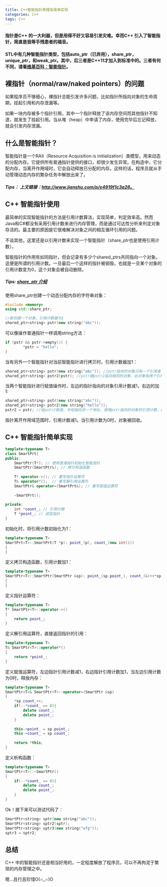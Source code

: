 ```yaml
---
title: C++智能指针原理及简单实现
categories: C++
tags: C++
---
```


#### 指针是C++ 的一大利器，但是用得不好又容易引发灾难。幸而C++ 引入了智能指针，简直是我等手残患者的福音。

#### STL中有几种智能指针类型，包括auto_ptr（已弃用），share_ptr，unique_ptr，和weak_ptr。其中，后三者是C++11才加入到标准中的。三者有何不同，请看[维基百科：智能指针](https://www.wikiwand.com/zh-hans/%E6%99%BA%E8%83%BD%E6%8C%87%E9%92%88)。

## 裸指针（normal/raw/naked pointers）的问题

如果程序员不够细心，裸指针总能引发许多问题，比如指针所指向对象的生命周期，挂起引用和内存泄漏等。

如果一块内存被多个指针引用，其中一个指针释放了该内存空间而其他指针不知道，就发生了挂起引用。当从堆（heap）中申请了内存，使用完毕后忘记释放，就会引发内存泄漏。

## 什么是智能指针？

智能指针是一个RAII（Resource Acquisition is initialization）类模型，用来动态的分配内存。它提供所有普通指针提供的接口，却很少发生异常。在构造中，它分配内存，当离开作用域时，它会自动释放已分配的内存。这样的话，程序员就从手动管理动态内存的繁杂任务中解放出来了。

##### Tips： 上文链接：http://www.jianshu.com/p/e4919f1c3a28。

## C++ 智能指针使用

最简单的实现智能指针的方法是引用计数算法，实现简单，判定效率高。然而Java和C#都没有采用引用计数来进行内存管理，而是通过可达性分析来判定对象存活的。最主要的原因是它很难解决对象之间的相互循环引用的问题。

不谈其他，这里还是以引用计数来实现一个智能指针（share_ptr也是使用引用计数）。

智能指针的作用有如同指针，但会记录有多少个shared_ptrs共同指向一个对象。这便是所谓的引用计数。一旦最后一个这样的指针被销毁，也就是一旦某个对象的引用计数变为0，这个对象会被自动删除。

##### Tips: [share_ptr 介绍](http://zh.cppreference.com/w/cpp/memory/shared_ptr)

使用share_ptr创建一个动态分配内存的字符串对象：

```c++
#include <memory>
using std::share_ptr;
```

```c++
//新创建一个对象，引用计数器为1
shared_ptr<string> pstr(new string("abc"));
```

可以像操作普通指针一样调用string方法：

```c++
if (pstr && pstr->empty()) {
        *pstr = "hello";
}
```

当有另外一个智能指针对当前智能指针进行拷贝时，引用计数器加1：

```c++
shared_ptr<string> pstr(new string("abc")); //pstr指向的对象只有一个引用者
shared_ptr<string> pstr2(pstr); //pstr跟pstr2指向相同的对象，此对象有两个引用者
```

当两个智能指针进行赋值操作时，左边的指针指向的对象引用计数减1，右边的加1:

```c++
shared_ptr<string> pstr(new string("abc"));
shared_ptr<string> pstr2(new string("hello"));
pstr2 = pstr; //给pstr2赋值，令他指向另一个地址，递增pstr指向的对象的引用计数，递减pstr2原来指向的对象引用计数
```

指针离开作用域范围时，引用计数减1。当引用计数为0时，对象被回收。

## C++ 智能指针简单实现

```c++
template<typename T>
class SmartPrt{
public:
    SmartPtr(T*); // 使用普通指针初始化智能指针
    SmartPtr(SmartPtr&); // 拷贝构造函数
    
    T* operator->(); // 重写指针运算符
    T& operator*();  // 重写解引用运算符
    SmartPtr& operator=(SmartPrt&); // 重写赋值运算符
    
    ~SmartPrt();
    
private:
    int *count_; // 引用计数
    T *point_; // 底层指针
}
```

初始化时，将引用计数初始化为1：

```c++
template<typename T>
SmartPrt<T>::SmartPrt(T *p): point_(p), count_(new int(1))
{
}
```

定义拷贝构造函数，引用计数加1：

```c++
template<typename T>
SmartPtr<T>::SmartPtr(SmartPtr &sp): point_(sp.point_), count_(&(++*sp.count_))
{
}
```

定义指针运算符：

```c++
template<typename T>
T* SmartPtr<T>::operator->()
{
    return point_;
}
```

定义解引用运算符，直接返回指针的引用：

```c++
template<typename T>
T& SmartPtr<T>::operator*()
{
    return *point_;
}
```

定义赋值运算符，左边指针引用计数减1，右边指针引用计数加1，当左边引用计数为0时，释放内存：

```c++
template<typename T>
SmartPtr<T>& SmartPtr<T>::operator=(SmartPtr &sp)
{
    *sp.count_++;
    if(--*count_ == 0){
        delete count_;
        delete point_;
    }
    
    this->point_ = sp.point_;
    this->count_ = sp.count_;
    
    return *this;
}
```

定义析构函数：

```c++
template<typename T>
SmartPtr<T>::~SmartPtr()
{
    if(--*count_ == 0){
        delete count_;
        delete point_;
    }
}
```

Ok！接下来可以测试代码了：

```c++
SmartPtr<string> sptr(new string("abc"));
SmartPtr<string> sptr2(sptr);
SmartPtr<string> sptr3(new string("efg"));
sptr3 = sptr2;
```

## 总结

C++ 中的智能指针还是相当好用的，一定程度解放了程序员，可以不再拘泥于繁琐的内存管理之中。

嗯...且行且珍惜O(∩_∩)O